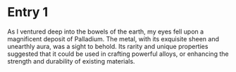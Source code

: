 # Entry 1
As I ventured deep into the bowels of the earth, my eyes fell upon a magnificent deposit of Palladium. The metal, with its exquisite sheen and unearthly aura, was a sight to behold. Its rarity and unique properties suggested that it could be used in crafting powerful alloys, or enhancing the strength and durability of existing materials.
